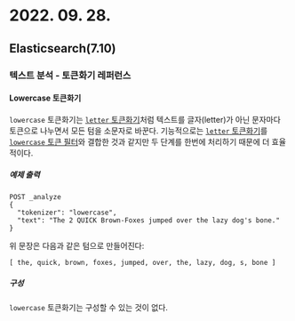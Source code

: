 # 2022. 09. 28.

## Elasticsearch(7.10)

### 텍스트 분석 - 토큰화기 레퍼런스

#### Lowercase 토큰화기

`lowercase` 토큰화기는 [`letter` 토큰화기][letter-tokenizer]처럼 텍스트를 글자(letter)가 아닌 문자마다 토큰으로 나누면서 모든 텀을 소문자로 바꾼다. 기능적으로는 [`letter` 토큰화기][letter-tokenizer]를 [`lowercase` 토큰 필터][lowercase-token-filter]와 결합한 것과 같지만 두 단계를 한번에 처리하기 때문에 더 효율적이다.

##### 예제 출력

```http
POST _analyze
{
  "tokenizer": "lowercase",
  "text": "The 2 QUICK Brown-Foxes jumped over the lazy dog's bone."
}
```

위 문장은 다음과 같은 텀으로 만들어진다:

```
[ the, quick, brown, foxes, jumped, over, the, lazy, dog, s, bone ]
```

##### 구성

`lowercase` 토큰화기는 구성할 수 있는 것이 없다.



[letter-tokenizer]: https://www.elastic.co/guide/en/elasticsearch/reference/7.10/analysis-letter-tokenizer.html
[lowercase-token-filter]: https://www.elastic.co/guide/en/elasticsearch/reference/7.10/analysis-lowercase-tokenfilter.html